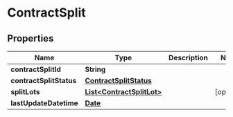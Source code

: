 # ContractSplit

## Properties
Name | Type | Description | Notes
------------ | ------------- | ------------- | -------------
**contractSplitId** | **String** |  | 
**contractSplitStatus** | [**ContractSplitStatus**](ContractSplitStatus.md) |  | 
**splitLots** | [**List&lt;ContractSplitLot&gt;**](ContractSplitLot.md) |  |  [optional]
**lastUpdateDatetime** | [**Date**](Date.md) |  | 
